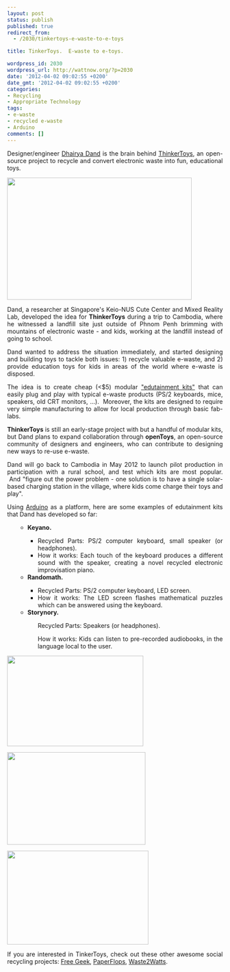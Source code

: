 ```yaml
---
layout: post
status: publish
published: true
redirect_from:
  - /2030/tinkertoys-e-waste-to-e-toys

title: TinkerToys.  E-waste to e-toys.

wordpress_id: 2030
wordpress_url: http://wattnow.org/?p=2030
date: '2012-04-02 09:02:55 +0200'
date_gmt: '2012-04-02 09:02:55 +0200'
categories:
- Recycling
- Appropriate Technology
tags:
- e-waste
- recycled e-waste
- Arduino
comments: []
---
```

<p style="text-align: justify;">Designer/engineer <a href="http://dhairyadand.com/works/about-cv-contact/">Dhairya Dand</a>&nbsp;is the brain behind <a href="http://dhairyadand.com/works/thinkertoys/">ThinkerToys</a>, an open-source project to recycle and convert electronic waste into fun, educational toys.</p>
<p style="text-align: justify;"><a href="{{ 'assets/from-wordpress/uploads/2012/04/thinkertoys_logo.jpg' | relative_url }}"><img class="alignnone  wp-image-2031" title="thinkertoys_logo" src="{{ 'assets/from-wordpress/uploads/2012/04/thinkertoys_logo.jpg' | relative_url }}" alt="" width="431" height="285" /></a></p>
<p style="text-align: justify;">Dand, a researcher at Singapore's Keio-NUS Cute Center and Mixed Reality Lab, developed the idea for <strong>ThinkerToys</strong> during a trip to Cambodia, where he witnessed a landfill site just outside of Phnom Penh brimming with mountains of electronic waste - and kids, working at the landfill instead of going to school.</p>
<p style="text-align: justify;">Dand wanted to address the situation immediately, and started designing and building toys to tackle both issues: 1) recycle valuable e-waste, and 2) provide education toys for kids in areas of the world where e-waste is disposed.</p>
<p style="text-align: justify;">The idea is to create cheap (<$5) modular <a href="http://www.gizmag.com/thinkertoys-educational-toys-ewaste/21960/">"edutainment kits"</a> that can easily plug and play with typical e-waste products (PS/2 keyboards, mice, speakers, old CRT monitors, ...). &nbsp;Moreover, the kits are designed to require very simple manufacturing to allow for local production through basic fab-labs.</p>
<p style="text-align: justify;"><strong>ThinkerToys</strong> is still an early-stage project with but a handful of modular kits, but Dand plans to expand collaboration through <strong>openToys</strong>, an open-source community of designers and engineers, who can contribute to designing new ways to re-use e-waste.</p>
<p style="text-align: justify;">Dand will go back to Cambodia in May 2012 to launch pilot production in participation with a rural school, and test which kits are most popular. &nbsp;And&nbsp;"figure out the power problem - one solution is to have a single solar-based charging station in the village, where kids come charge their toys and play".</p>
<p style="text-align: justify;">Using <a href="http://en.wikipedia.org/wiki/Arduino">Arduino</a> as a platform, here are some examples of edutainment kits that Dand has developed so far:</p>
<ul style="text-align: justify;">
<ul>
<li><strong>Keyano. &nbsp;</strong></li>
<ul>
<li>Recycled Parts: PS/2 computer keyboard, small speaker (or headphones).</li>
<li>How it works: Each touch of the keyboard produces a different sound with the speaker, creating a novel recycled electronic improvisation piano.</li>
</ul>
<li><strong>Randomath.</strong></li>
<ul>
<li>Recycled Parts: PS/2 computer keyboard, LED screen.</li>
<li>How it works: The LED screen flashes mathematical puzzles which can be answered using the keyboard.</li>
</ul>
<li><strong>Storynory.</strong></li>
<ul>Recycled Parts: Speakers (or headphones).</ul>
<ul>How it works: Kids can listen to pre-recorded audiobooks, in the language local to the user.</ul>
</ul>
</ul>
<p style="text-align: justify;"><a href="{{ 'assets/from-wordpress/uploads/2012/04/thinkertoys-keyano.jpg' | relative_url }}"><img class="alignnone  wp-image-2032" title="thinkertoys-keyano" src="{{ 'assets/from-wordpress/uploads/2012/04/thinkertoys-keyano.jpg' | relative_url }}" alt="" width="318" height="211" /></a></p>
<p style="text-align: justify;"><a href="{{ 'assets/from-wordpress/uploads/2012/04/thinkertoys-randomath.jpg' | relative_url }}"><img class="alignnone  wp-image-2033" title="thinkertoys-randomath" src="{{ 'assets/from-wordpress/uploads/2012/04/thinkertoys-randomath.jpg' | relative_url }}" alt="" width="323" height="216" /></a></p>
<p style="text-align: justify;"><a href="{{ 'assets/from-wordpress/uploads/2012/04/thinkertoys-storynory.jpg' | relative_url }}"><img class="alignnone  wp-image-2035" title="thinkertoys-storynory" src="{{ 'assets/from-wordpress/uploads/2012/04/thinkertoys-storynory.jpg' | relative_url }}" alt="" width="330" height="219" /></a></p>
<p style="text-align: justify;">If you are interested in TinkerToys, check out these other awesome social recycling projects: <a title="Free Geek.  Recycle computer technology." href="http://wattnow.org/722/free-geek-recycle-computer-technology">Free Geek</a>, <a href="http://wattnow.org/453/paperflops-flip-flops-and-sandals-made-from-recycled-newspaper">PaperFlops</a>, <a href="http://wattnow.org/1068/waste2watts">Waste2Watts</a>.</p>

